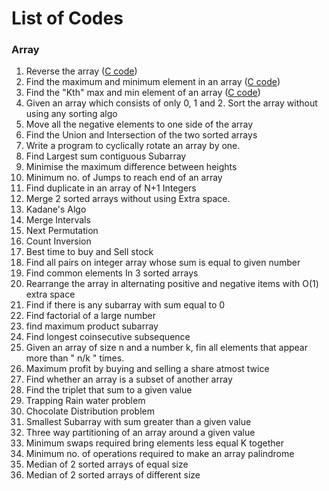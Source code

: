 # List of Codes

### **Array**
1. Reverse the array ([C code](https://github.com/scodebox/cp/blob/main/array/1_min_max_of_array.c))
2. Find the maximum and minimum element in an array ([C code](https://github.com/scodebox/cp/blob/main/array/2_reverse_of_array.c))
3. Find the "Kth" max and min element of an array ([C code](https://github.com/scodebox/cp/blob/main/array/3_kth_min_max.c))
4. Given an array which consists of only 0, 1 and 2. Sort the array without using any sorting algo
5. Move all the negative elements to one side of the array 
6. Find the Union and Intersection of the two sorted arrays
7. Write a program to cyclically rotate an array by one.
8. Find Largest sum contiguous Subarray
9. Minimise the maximum difference between heights
10. Minimum no. of Jumps to reach end of an array
11. Find duplicate in an array of N+1 Integers
12. Merge 2 sorted arrays without using Extra space.
13. Kadane's Algo
14. Merge Intervals
15. Next Permutation
16. Count Inversion
17. Best time to buy and Sell stock
18. Find all pairs on integer array whose sum is equal to given number
19. Find common elements In 3 sorted arrays
20. Rearrange the array in alternating positive and negative items with O(1) extra space
21. Find if there is any subarray with sum equal to 0
22. Find factorial of a large number
23. find maximum product subarray 
24. Find longest coinsecutive subsequence
25. Given an array of size n and a number k, fin all elements that appear more than " n/k " times.
26. Maximum profit by buying and selling a share atmost twice
27. Find whether an array is a subset of another array
28. Find the triplet that sum to a given value
29. Trapping Rain water problem
30. Chocolate Distribution problem
31. Smallest Subarray with sum greater than a given value
32. Three way partitioning of an array around a given value
33. Minimum swaps required bring elements less equal K together
34. Minimum no. of operations required to make an array palindrome
35. Median of 2 sorted arrays of equal size
36. Median of 2 sorted arrays of different size